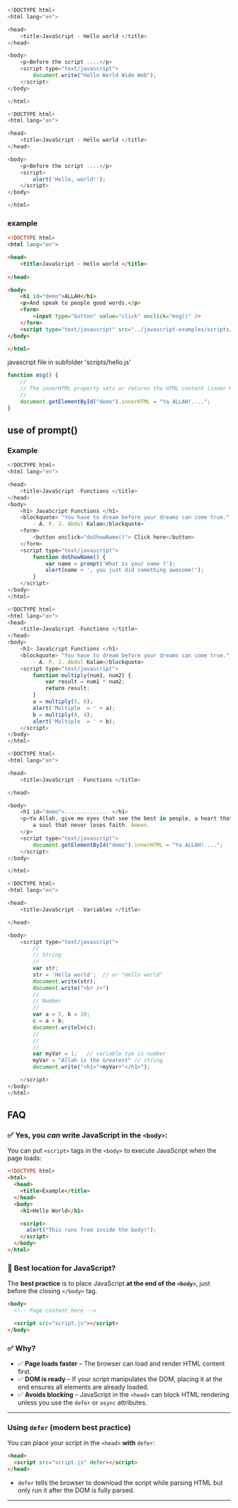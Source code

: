 ```javascript
<!DOCTYPE html>
<html lang="en">

<head>
    <title>JavaScript - Hello world </title>
</head>

<body>
    <p>Before the script ....</p>
    <script type="text/javascript">
        document.write("Hello World Wide Web");
    </script>
</body>

</html>
```

```javascript
<!DOCTYPE html>
<html lang="en">

<head>
    <title>JavaScript - Hello world </title>
</head>

<body>
    <p>Before the script ....</p>
    <script>
        alert('Hello, world!');
    </script>
</body>

</html>
```

### example

```html
<!DOCTYPE html>
<html lang="en">

<head>
    <title>JavaScript - Hello world </title>
    
</head>

<body>
    <h1 id="demo">ALLAH</h1>
    <p>And speak to people good words.</p>
    <form>
        <input type="button" value="click" onclick="msg()" />
    </form>
    <script type="text/javascript" src="../javascript-examples/scripts/hello.js"></script>
</body>

</html>
```

javascript file in subfolder 'scripts/hello.js'

```javascript
function msg() {
    //
    // The innerHTML property sets or returns the HTML content (inner HTML) of an element.
    //
    document.getElementById("demo").innerHTML = "Ya ALLAH!....";
}  
```

## use of prompt()

### Example

```javascript
<!DOCTYPE html>
<html lang="en">

<head>
    <title>JavaScript -Functions </title>
</head>
<body>
    <h1> JavaScript Functions </h1>
    <blockquote> "You have to dream before your dreams can come true." 
        - A. P. J. Abdul Kalam</blockquote>
    <form>
        <button onclick="doShowName()"> Click here</button>
    </form>
    <script type="text/javascript">
        function doShowName() {
            var name = prompt('What is your name ?');
            alert(name + ', you just did something awesome!');
        }
    </script>
</body>
</html>
```

```javascript
<!DOCTYPE html>
<html lang="en">
<head>
    <title>JavaScript -Functions </title>
</head>
<body>
    <h1> JavaScript Functions </h1>
    <blockquote> "You have to dream before your dreams can come true." 
        - A. P. J. Abdul Kalam</blockquote>
    <script type="text/javascript">
        function multiply(num1, num2) {
            var result = num1 * num2;
            return result;
        }
        a = multiply(5, 6);
        alert('Multiple  = ' + a);
        b = multiply(8, 4);
        alert('Multiple  = ' + b);
    </script> 
</body>
</html>
```

```javascript
<!DOCTYPE html>
<html lang="en">

<head>
    <title>JavaScript - Functions </title>

</head>

<body>
    <h1 id="demo">.............. </h1>
    <p>Ya Allah, give me eyes that see the best in people, a heart that forgives the worst, a mind that forgets the bad, and
        a soul that never loses faith. Ameen.
    </p>
    <script type="text/javascript">
        document.getElementById("demo").innerHTML = "Ya ALLAH!....";
    </script>
</body>

</html>
```

```javascript
<!DOCTYPE html>
<html lang="en">

<head>
    <title>JavaScript - Variables </title>

</head>

<body>
    <script type="text/javascript">
        //
        // String
        //
        var str;
        str = 'Hello world';  // or "Hello world"
        document.write(str);
        document.write("<br />")
        //
        // Number
        //
        var a = 5, b = 10;
        c = a + b;
        document.writeln(c);
        //
        //
        //
        var myVar = 1;   // variable tye is number
        myVar = "Allah is the Greatest" // string
        document.write("<h1>"+myVar+"</h1>");

    </script>
</body>
</html>
```

## FAQ 

### ✅ Yes, you *can* write JavaScript in the `<body>`:
You can put `<script>` tags in the `<body>` to execute JavaScript when the page loads:

```html
<!DOCTYPE html>
<html>
  <head>
    <title>Example</title>
  </head>
  <body>
    <h1>Hello World</h1>

    <script>
      alert("This runs from inside the body!");
    </script>
  </body>
</html>
```

### 📍 **Best location for JavaScript?**
The **best practice** is to place JavaScript **at the end of the `<body>`**, just before the closing `</body>` tag.

```html
<body>
  <!-- Page content here -->

  <script src="script.js"></script>
</body>
```

### ✅ Why?
- ✅ **Page loads faster** – The browser can load and render HTML content first.
- ✅ **DOM is ready** – If your script manipulates the DOM, placing it at the end ensures all elements are already loaded.
- ✅ **Avoids blocking** – JavaScript in the `<head>` can block HTML rendering unless you use the `defer` or `async` attributes.

---

### Using `defer` (modern best practice)

You can place your script in the `<head>` **with** `defer`:

```html
<head>
  <script src="script.js" defer></script>
</head>
```

- `defer` tells the browser to download the script while parsing HTML but only run it after the DOM is fully parsed.

---
